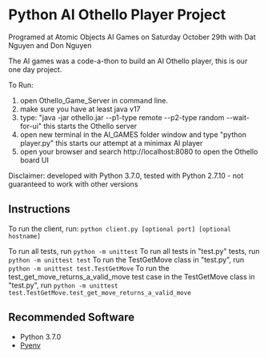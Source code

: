 # Python AI Othello Player Project
Programed at Atomic Objects AI Games on Saturday October 29th with Dat Nguyen and Don Nguyen

The AI games was a code-a-thon to build an AI Othello player, this is our one day project.




To Run:
1. open Othello_Game_Server in command line.
2. make sure you have at least java v17
3. type: "java -jar othello.jar --p1-type remote --p2-type random --wait-for-ui"
    this starts the Othello server
4. open new terminal in the AI_GAMES folder window and type "python player.py"
    this starts our attempt at a minimax AI player
5. open your browser and search http://localhost:8080 to open the Othello board UI



Disclaimer: developed with Python 3.7.0, tested with Python 2.7.10 - not guaranteed to work with other versions

## Instructions
To run the client, run: `python client.py [optional port] [optional hostname]`

To run all tests, run `python -m unittest`
To run all tests in "test.py" tests, run `python -m unittest test`
To run the TestGetMove class in "test.py", run `python -m unittest test.TestGetMove`
To run the test_get_move_returns_a_valid_move test case in the TestGetMove class in "test.py", run `python -m unittest test.TestGetMove.test_get_move_returns_a_valid_move`

## Recommended Software
* Python 3.7.0
* [Pyenv](https://github.com/pyenv/pyenv)
